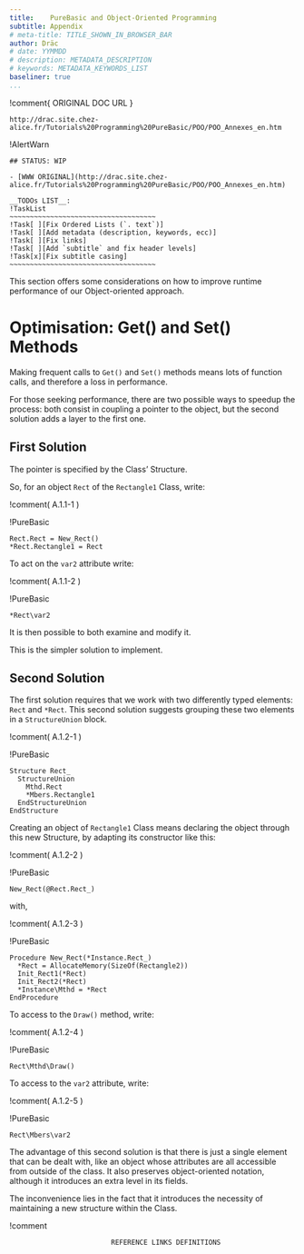 ```yaml
---
title:    PureBasic and Object-Oriented Programming
subtitle: Appendix
# meta-title: TITLE_SHOWN_IN_BROWSER_BAR
author: Dräc
# date: YYMMDD
# description: METADATA_DESCRIPTION
# keywords: METADATA_KEYWORDS_LIST
baseliner: true
...
```


!comment{   ORIGINAL DOC URL   }
~~~~~~~~~~~~~~~~~~~~~~~~~~~~~~~~~~~~~~~~~~~~~~~~~~~~~~~~~~~~~~~~~~~~~~~~
http://drac.site.chez-alice.fr/Tutorials%20Programming%20PureBasic/POO/POO_Annexes_en.htm
~~~~~~~~~~~~~~~~~~~~~~~~~~~~~~~~~~~~~~~~~~~~~~~~~~~~~~~~~~~~~~~~~~~~~~~~

!AlertWarn
~~~~~~~~~~~~~~~~~~~~~~~~~~~~~~~~~~~~~~~~~~~~~~~~~~~~~~~~~~~~~~~~~~~~~~~~
## STATUS: WIP

- [WWW ORIGINAL](http://drac.site.chez-alice.fr/Tutorials%20Programming%20PureBasic/POO/POO_Annexes_en.htm)

__TODOs LIST__:
!TaskList
~~~~~~~~~~~~~~~~~~~~~~~~~~~~~~~~~~~~
!Task[ ][Fix Ordered Lists (`. text`)]
!Task[ ][Add metadata (description, keywords, ecc)]
!Task[ ][Fix links]
!Task[ ][Add `subtitle` and fix header levels]
!Task[x][Fix subtitle casing]
~~~~~~~~~~~~~~~~~~~~~~~~~~~~~~~~~~~~
~~~~~~~~~~~~~~~~~~~~~~~~~~~~~~~~~~~~~~~~~~~~~~~~~~~~~~~~~~~~~~~~~~~~~~~~


This section offers some considerations on how to improve runtime performance of our Object-oriented approach.

# Optimisation: Get() and Set() Methods

Making frequent calls to `Get()` and `Set()` methods means lots of function calls, and therefore a loss in performance.

For those seeking performance, there are two possible ways to speedup the process: both consist in coupling a pointer to the object, but the second solution adds a layer to the first one.

## First Solution

The pointer is specified by the Class’ Structure.

So, for an object `Rect` of the `Rectangle1` Class, write:

!comment( A.1.1-1 )

!PureBasic
~~~~~~~~~~~~~~~~~~~~~~~~~~~~~~~~~~~~~~~~~~~~~~~~~~~~~~~~~~~~~~~~~~~~~~~~
Rect.Rect = New_Rect()
*Rect.Rectangle1 = Rect
~~~~~~~~~~~~~~~~~~~~~~~~~~~~~~~~~~~~~~~~~~~~~~~~~~~~~~~~~~~~~~~~~~~~~~~~


To act on the `var2` attribute write:

!comment( A.1.1-2 )

!PureBasic
~~~~~~~~~~~~~~~~~~~~~~~~~~~~~~~~~~~~~~~~~~~~~~~~~~~~~~~~~~~~~~~~~~~~~~~~
*Rect\var2
~~~~~~~~~~~~~~~~~~~~~~~~~~~~~~~~~~~~~~~~~~~~~~~~~~~~~~~~~~~~~~~~~~~~~~~~


It is then possible to both examine and modify it.

This is the simpler solution to implement.

## Second Solution

The first solution requires that we work with two differently typed elements: `Rect` and `*Rect`.
This second solution suggests grouping these two elements in a `StructureUnion` block.

!comment( A.1.2-1 )

!PureBasic
~~~~~~~~~~~~~~~~~~~~~~~~~~~~~~~~~~~~~~~~~~~~~~~~~~~~~~~~~~~~~~~~~~~~~~~~
Structure Rect_
  StructureUnion
    Mthd.Rect
    *Mbers.Rectangle1
  EndStructureUnion
EndStructure
~~~~~~~~~~~~~~~~~~~~~~~~~~~~~~~~~~~~~~~~~~~~~~~~~~~~~~~~~~~~~~~~~~~~~~~~


Creating an object of `Rectangle1` Class means declaring the object through this new Structure, by adapting its constructor like this:

!comment( A.1.2-2 )

!PureBasic
~~~~~~~~~~~~~~~~~~~~~~~~~~~~~~~~~~~~~~~~~~~~~~~~~~~~~~~~~~~~~~~~~~~~~~~~
New_Rect(@Rect.Rect_)
~~~~~~~~~~~~~~~~~~~~~~~~~~~~~~~~~~~~~~~~~~~~~~~~~~~~~~~~~~~~~~~~~~~~~~~~


with,

!comment( A.1.2-3 )

!PureBasic
~~~~~~~~~~~~~~~~~~~~~~~~~~~~~~~~~~~~~~~~~~~~~~~~~~~~~~~~~~~~~~~~~~~~~~~~
Procedure New_Rect(*Instance.Rect_)
  *Rect = AllocateMemory(SizeOf(Rectangle2))
  Init_Rect1(*Rect)
  Init_Rect2(*Rect)
  *Instance\Mthd = *Rect
EndProcedure
~~~~~~~~~~~~~~~~~~~~~~~~~~~~~~~~~~~~~~~~~~~~~~~~~~~~~~~~~~~~~~~~~~~~~~~~


To access to the `Draw()` method, write:

!comment( A.1.2-4 )

!PureBasic
~~~~~~~~~~~~~~~~~~~~~~~~~~~~~~~~~~~~~~~~~~~~~~~~~~~~~~~~~~~~~~~~~~~~~~~~
Rect\Mthd\Draw()
~~~~~~~~~~~~~~~~~~~~~~~~~~~~~~~~~~~~~~~~~~~~~~~~~~~~~~~~~~~~~~~~~~~~~~~~


To access to the `var2` attribute, write:

!comment( A.1.2-5 )

!PureBasic
~~~~~~~~~~~~~~~~~~~~~~~~~~~~~~~~~~~~~~~~~~~~~~~~~~~~~~~~~~~~~~~~~~~~~~~~
Rect\Mbers\var2
~~~~~~~~~~~~~~~~~~~~~~~~~~~~~~~~~~~~~~~~~~~~~~~~~~~~~~~~~~~~~~~~~~~~~~~~


The advantage of this second solution is that there is just a single element that can be dealt with, like an object whose attributes are all accessible from outside of the class.
It also preserves object-oriented notation, although it introduces an extra level in its fields.

The inconvenience lies in the fact that it introduces the necessity of maintaining a new structure within the Class.

!comment
~~~~~~~~~~~~~~~~~~~~~~~~~~~~~~~~~~~~~~~~~~~~~~~~~~~~~~~~~~~~~~~~~~~~~~~~~~~~~~
                         REFERENCE LINKS DEFINITIONS                          
~~~~~~~~~~~~~~~~~~~~~~~~~~~~~~~~~~~~~~~~~~~~~~~~~~~~~~~~~~~~~~~~~~~~~~~~~~~~~~

